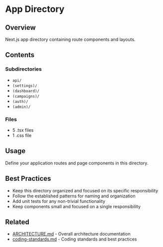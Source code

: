 # App Directory

## Overview

Next.js app directory containing route components and layouts.

## Contents

### Subdirectories

- `api/`
- `(settings)/`
- `(dashboard)/`
- `(campaigns)/`
- `(auth)/`
- `(admin)/`


### Files

- 5 .tsx files
- 1 .css file


## Usage

Define your application routes and page components in this directory.

## Best Practices

- Keep this directory organized and focused on its specific responsibility
- Follow the established patterns for naming and organization
- Add unit tests for any non-trivial functionality
- Keep components small and focused on a single responsibility



## Related

- [ARCHITECTURE.md](/ARCHITECTURE.md) - Overall architecture documentation
- [coding-standards.md](/docs/guides/coding-standards.md) - Coding standards and best practices
